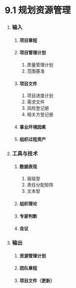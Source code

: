 # 9.1 规划资源管理

1. ### 输入

   1. #### 项目章程

   2. #### 项目管理计划

      1. 质量管理计划
      2. 范围基准

   3. #### 项目文件

      1. 项目进度计划
      2. 需求文件
      3. 风险登记册
      4. 相关方登记册

   4. #### 事业环境因素

   5. #### 组织过程资产

2. ### 工具与技术

   1. #### 数据表现

      1. 层级型
      2. 责任分配矩阵
      3. 文本型

   2. #### 组织理论

   3. #### 专家判断

   4. #### 会议

3. ### 输出

   1. #### 资源管理计划

   2. #### 团队章程

   3. #### 项目文件（更新）